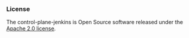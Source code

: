 ### License

The control-plane-jenkins is Open Source software released under
the [Apache 2.0 license](https://www.apache.org/licenses/LICENSE-2.0).
